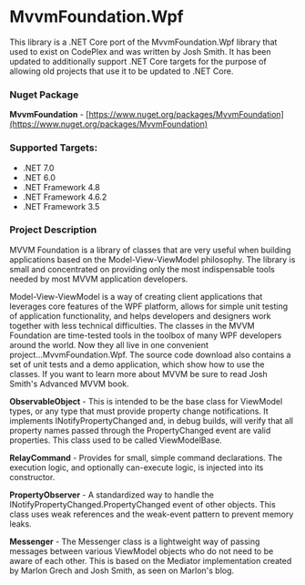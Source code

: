 # MvvmFoundation.Wpf

This library is a .NET Core port of the MvvmFoundation.Wpf library that used to exist on CodePlex and was written by
Josh Smith.  It has been updated to additionally support .NET Core targets for the purpose of allowing old projects that use it
to be updated to .NET Core.

### Nuget Package

**MvvmFoundation** - [https://www.nuget.org/packages/MvvmFoundation](https://www.nuget.org/packages/MvvmFoundation)

### Supported Targets:

 - .NET 7.0
 - .NET 6.0
 - .NET Framework 4.8
 - .NET Framework 4.6.2
 - .NET Framework 3.5

### Project Description

MVVM Foundation is a library of classes that are very useful when building applications based on the Model-View-ViewModel philosophy. The library is small and concentrated on providing only the most indispensable tools needed by most MVVM application developers.

Model-View-ViewModel is a way of creating client applications that leverages core features of the WPF platform, allows for simple unit testing of application functionality, and helps developers and designers work together with less technical difficulties. The classes in the MVVM Foundation are time-tested tools in the toolbox of many WPF developers around the world. Now they all live in one convenient project...MvvmFoundation.Wpf. The source code download also contains a set of unit tests and a demo application, which show how to use the classes. If you want to learn more about MVVM be sure to read Josh Smith's Advanced MVVM book.

**ObservableObject** - This is intended to be the base class for ViewModel types, or any type that must provide property change notifications. It implements INotifyPropertyChanged and, in debug builds, will verify that all property names passed through the PropertyChanged event are valid properties. This class used to be called ViewModelBase.

**RelayCommand** - Provides for small, simple command declarations. The execution logic, and optionally can-execute logic, is injected into its constructor.

**PropertyObserver** - A standardized way to handle the INotifyPropertyChanged.PropertyChanged event of other objects. This class uses weak references and the weak-event pattern to prevent memory leaks.

**Messenger** - The Messenger class is a lightweight way of passing messages between various ViewModel objects who do not need to be aware of each other. This is based on the Mediator implementation created by Marlon Grech and Josh Smith, as seen on Marlon's blog.